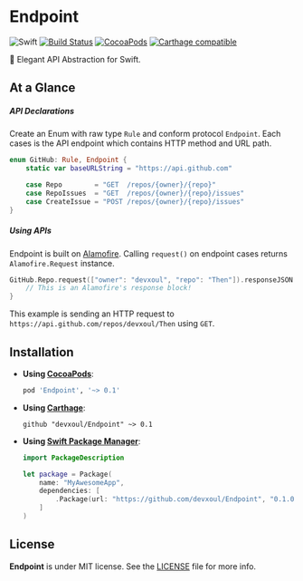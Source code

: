 Endpoint
========

![Swift](https://img.shields.io/badge/Swift-2.1-orange.svg)
[![Build Status](https://travis-ci.org/devxoul/Endpoint.svg)](https://travis-ci.org/devxoul/Endpoint)
[![CocoaPods](http://img.shields.io/cocoapods/v/Endpoint.svg)](https://cocoapods.org/pods/Endpoint)
[![Carthage compatible](https://img.shields.io/badge/Carthage-compatible-4BC51D.svg?style=flat)](https://github.com/Carthage/Carthage)

🚀 Elegant API Abstraction for Swift.


At a Glance
-----------

##### API Declarations

Create an Enum with raw type `Rule` and conform protocol `Endpoint`. Each cases is the API endpoint which contains HTTP method and URL path.

```swift
enum GitHub: Rule, Endpoint {
    static var baseURLString = "https://api.github.com"

    case Repo        = "GET  /repos/{owner}/{repo}"
    case RepoIssues  = "GET  /repos/{owner}/{repo}/issues"
    case CreateIssue = "POST /repos/{owner}/{repo}/issues"
}
```

##### Using APIs

Endpoint is built on [Alamofire](https://github.com/Alamofire/Alamofire). Calling `request()` on endpoint cases returns `Alamofire.Request` instance.

```swift
GitHub.Repo.request(["owner": "devxoul", "repo": "Then"]).responseJSON { response in
    // This is an Alamofire's response block!
}
```

This example is sending an HTTP request to `https://api.github.com/repos/devxoul/Then` using `GET`.


Installation
------------

- **Using [CocoaPods](https://cocoapods.org)**:

    ```ruby
    pod 'Endpoint', '~> 0.1'
    ```

- **Using [Carthage](https://github.com/Carthage/Carthage)**:

    ```
    github "devxoul/Endpoint" ~> 0.1
    ```

- **Using [Swift Package Manager](https://swift.org/package-manager)**:

    ```swift
    import PackageDescription

    let package = Package(
        name: "MyAwesomeApp",
        dependencies: [
            .Package(url: "https://github.com/devxoul/Endpoint", "0.1.0"),
        ]
    )
    ```


License
-------

**Endpoint** is under MIT license. See the [LICENSE](LICENSE) file for more info.
